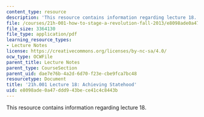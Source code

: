 ```yaml
---
content_type: resource
description: 'This resource contains information regarding lecture 18. '
file: /courses/21h-001-how-to-stage-a-revolution-fall-2013/e8098ade0a47ddd943bece41c4c8443b_MIT21H_001F13_lec_18.pdf
file_size: 3364130
file_type: application/pdf
learning_resource_types:
- Lecture Notes
license: https://creativecommons.org/licenses/by-nc-sa/4.0/
ocw_type: OCWFile
parent_title: Lecture Notes
parent_type: CourseSection
parent_uid: dae7e76b-4a2d-6d70-f23e-cbe9fca7bc48
resourcetype: Document
title: '21h.001 Lecture 18: Achieving Statehood'
uid: e8098ade-0a47-ddd9-43be-ce41c4c8443b
---
```

This resource contains information regarding lecture 18. 